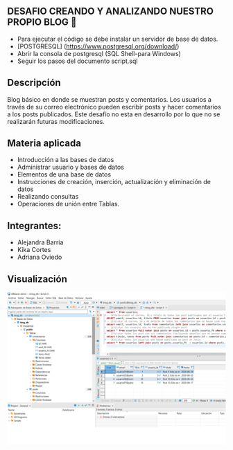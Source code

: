 ## DESAFIO CREANDO Y ANALIZANDO NUESTRO PROPIO BLOG :page_with_curl:
- Para ejecutar el código se debe instalar un servidor de base de datos.
- [POSTGRESQL] (https://www.postgresql.org/download/)
- Abrir la consola de postgresql (SQL Shell-para Windows)
- Seguir los pasos del documento script.sql
## Descripción
Blog básico en donde se muestran posts y comentarios.
Los usuarios a través de su correo electrónico pueden escribir posts y hacer comentarios a los posts publicados.
Este desafío no esta en desarrollo por lo que no se realizarán futuras modificaciones.
## Materia aplicada
- Introducción a las bases de datos
- Administrar usuario y bases de datos
- Elementos de una base de datos
- Instrucciones de creación, inserción, actualización y eliminación de datos
- Realizando consultas
- Operaciones de unión entre Tablas.
## Integrantes:
- Alejandra Barria
- Kika Cortes
- Adriana Oviedo
## Visualización
![](https://github.com/aleyire/creando-blog/blob/main/img/preview.png)
